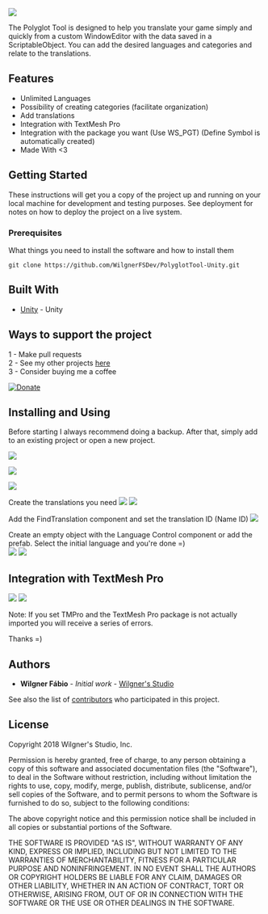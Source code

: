 ![](http://142.93.126.85/pgl-tool.png)

The Polyglot Tool is designed to help you translate your game simply and quickly from a custom WindowEditor with the data saved in a ScriptableObject. You can add the desired languages and categories and relate to the translations.

## Features
- Unlimited Languages
- Possibility of creating categories (facilitate organization)
- Add translations
- Integration with TextMesh Pro
- Integration with the package you want (Use WS_PGT) (Define Symbol is automatically created)
- Made With <3

## Getting Started

These instructions will get you a copy of the project up and running on your local machine for development and testing purposes. See deployment for notes on how to deploy the project on a live system.

### Prerequisites

What things you need to install the software and how to install them

```
git clone https://github.com/WilgnerFSDev/PolyglotTool-Unity.git
```

## Built With

* [Unity](https://unity3d.com/) - Unity

## Ways to support the project

1 - Make pull requests<br/>
2 - See my other projects [here](https://www.wilgnerstudio.com/assets/)<br/>
3 - Consider buying me a coffee

[![Donate](https://www.paypalobjects.com/en_US/i/btn/btn_donateCC_LG.gif)](https://www.paypal.com/cgi-bin/webscr?cmd=_s-xclick&hosted_button_id=NVH5N8ALD8R7C)

## Installing and Using

Before starting I always recommend doing a backup.
After that, simply add to an existing project or open a new project.

![](http://142.93.126.85/pgt1.png)

![](http://142.93.126.85/pgt2.png)

![](http://142.93.126.85/pgt3.png)

Create the translations you need
![](http://142.93.126.85/pgt4.png)
![](http://142.93.126.85/pgt5.png)

Add the FindTranslation component and set the translation ID (Name ID)
![](http://142.93.126.85/findtranslation_plt.gif)

Create an empty object with the Language Control component or add the prefab.
Select the initial language and you're done =)<br/>
![](http://142.93.126.85/pgt6.png)
![](http://142.93.126.85/pgt_done.gif)

## Integration with TextMesh Pro
![](http://142.93.126.85/pgt8.png)
![](http://142.93.126.85/pgt9.png)

Note: If you set TMPro and the TextMesh Pro package is not actually imported you will receive a series of errors.

Thanks =)

## Authors

* **Wilgner Fábio** - *Initial work* - [Wilgner's Studio](https://assetstore.unity.com/publishers/34772)

See also the list of [contributors](https://github.com/WilgnerFSDev/PolyglotTool-Unity/graphs/contributors) who participated in this project.

## License

Copyright 2018 Wilgner's Studio, Inc.

Permission is hereby granted, free of charge, to any person obtaining a copy of this software and associated documentation files (the "Software"), to deal in the Software without restriction, including without limitation the rights to use, copy, modify, merge, publish, distribute, sublicense, and/or sell copies of the Software, and to permit persons to whom the Software is furnished to do so, subject to the following conditions:

The above copyright notice and this permission notice shall be included in all copies or substantial portions of the Software.

THE SOFTWARE IS PROVIDED "AS IS", WITHOUT WARRANTY OF ANY KIND, EXPRESS OR IMPLIED, INCLUDING BUT NOT LIMITED TO THE WARRANTIES OF MERCHANTABILITY, FITNESS FOR A PARTICULAR PURPOSE AND NONINFRINGEMENT. IN NO EVENT SHALL THE AUTHORS OR COPYRIGHT HOLDERS BE LIABLE FOR ANY CLAIM, DAMAGES OR OTHER LIABILITY, WHETHER IN AN ACTION OF CONTRACT, TORT OR OTHERWISE, ARISING FROM, OUT OF OR IN CONNECTION WITH THE SOFTWARE OR THE USE OR OTHER DEALINGS IN THE SOFTWARE.
